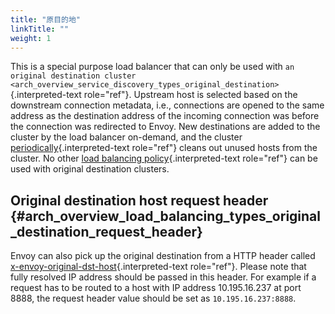 ```yaml
---
title: "原目的地"
linkTitle: ""
weight: 1
---
```


This is a special purpose load balancer that can only be used with
`an original destination cluster <arch_overview_service_discovery_types_original_destination>`{.interpreted-text
role="ref"}. Upstream host is selected based on the downstream
connection metadata, i.e., connections are opened to the same address as
the destination address of the incoming connection was before the
connection was redirected to Envoy. New destinations are added to the
cluster by the load balancer on-demand, and the cluster
[periodically](envoy_v3_api_field_config.cluster.v3.Cluster.cleanup_interval){.interpreted-text
role="ref"} cleans out unused hosts from the cluster. No other
[load balancing policy](envoy_v3_api_field_config.cluster.v3.Cluster.lb_policy){.interpreted-text
role="ref"} can be used with original destination clusters.

## Original destination host request header {#arch_overview_load_balancing_types_original_destination_request_header}

Envoy can also pick up the original destination from a HTTP header
called
[x-envoy-original-dst-host](config_http_conn_man_headers_x-envoy-original-dst-host){.interpreted-text
role="ref"}. Please note that fully resolved IP address should be passed
in this header. For example if a request has to be routed to a host with
IP address 10.195.16.237 at port 8888, the request header value should
be set as `10.195.16.237:8888`.
